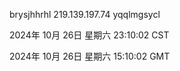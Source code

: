 brysjhhrhl 219.139.197.74 yqqlmgsycl

2024年 10月 26日 星期六 23:10:02 CST

2024年 10月 26日 星期六 15:10:02 GMT
